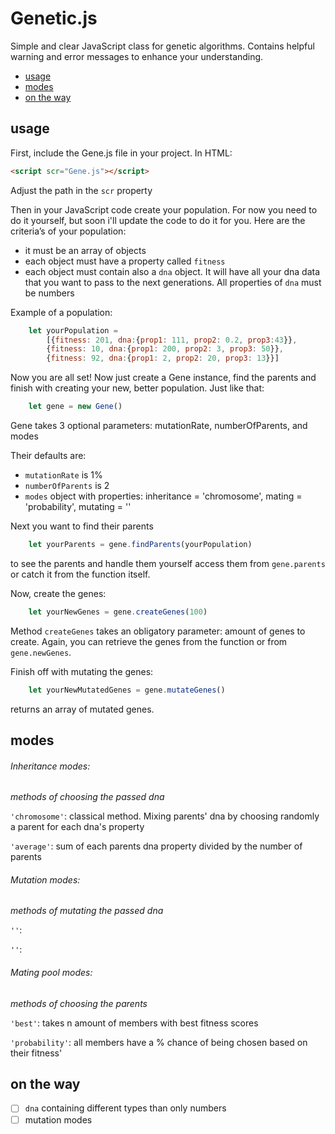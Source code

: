# Genetic.js
Simple and clear JavaScript class for genetic algorithms. Contains helpful warning and error messages to enhance your understanding.
* [usage](#usage)
* [modes](#modes)
* [on the way](#on-the-way)

## usage
First, include the Gene.js file in your project. In HTML:
```html
<script scr="Gene.js"></script>
```
Adjust the path in the ```scr``` property

Then in your JavaScript code create your population. For now you need to do it yourself, but soon i'll update the code to do it for you.
Here are the criteria’s of your population:
- it must be an array of objects
-  each object must have a property called ```fitness``` 
- each object must contain also a ```dna``` object. It will have all your dna data that you want to pass to the next generations. All properties of ```dna``` must be numbers

Example of a population:
```js
    let yourPopulation =
        [{fitness: 201, dna:{prop1: 111, prop2: 0.2, prop3:43}}, 
        {fitness: 10, dna:{prop1: 200, prop2: 3, prop3: 50}},
        {fitness: 92, dna:{prop1: 2, prop2: 20, prop3: 13}}]
```
Now you are all set! Now just create a Gene instance, find the parents and finish with creating your new, better population. Just like that:
```js
    let gene = new Gene()
```
Gene takes 3 optional parameters: mutationRate, numberOfParents, and modes

Their defaults are:
- ```mutationRate``` is 1%
- ```numberOfParents``` is 2
- ```modes``` object with properties: inheritance = 'chromosome', mating = 'probability', mutating = '' 

Next you want to find their parents
```js
    let yourParents = gene.findParents(yourPopulation)
```
to see the parents and handle them yourself access them from ```gene.parents``` or catch it from the function itself.

Now, create the genes:
```js
    let yourNewGenes = gene.createGenes(100)
```

Method ```createGenes``` takes an obligatory parameter: amount of genes to create. Again, you can retrieve the genes from the function or from ```gene.newGenes```.

Finish off with mutating the genes:
```js
    let yourNewMutatedGenes = gene.mutateGenes()
```
returns an array of mutated genes.

## modes
###### Inheritance modes: 
*methods of choosing the passed dna*

```'chromosome'```: classical method. Mixing parents' dna by choosing randomly a parent for each dna's property

```'average'```: sum of each parents dna property divided by the number of parents

###### Mutation modes:
*methods of mutating the passed dna*

```''```: 

```''```: 

###### Mating pool modes:
*methods of choosing the parents*

```'best'```: takes n amount of members with best fitness scores

```'probability'```: all members have a % chance of being chosen based on their fitness'


## on the way
- [ ] ```dna``` containing  different types than only numbers
- [ ] mutation modes
